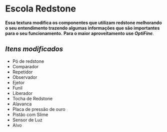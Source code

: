 
# Escola Redstone

**Essa textura modifica os componentes que utilizam redstone melhorando o seu entendimento trazendo algumas informações que são importantes para o seu funcionamento.**
**Para o maior aproveitamento use ***OptiFine*****.

## ***Itens modificados***
- Pó de redstone
- Comparador
- Repetidor
- Observador
- Ejetor
- Funil
- Liberador
- Tocha de Redstone
- Alavanca
- Placa de pressão de ouro
- Pistão com Slime
- Sensor de Luz
- Alvo